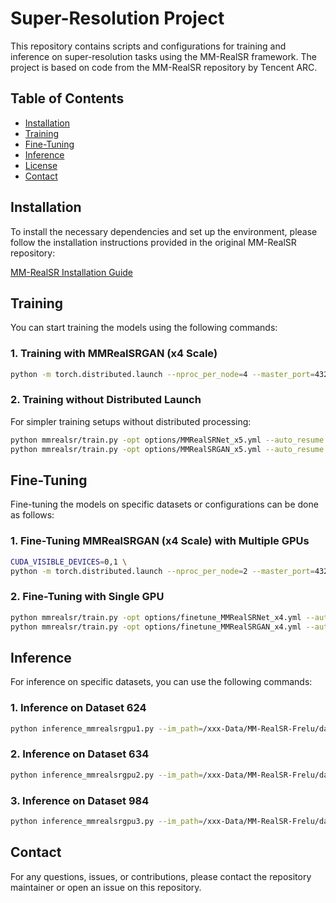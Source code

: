 # Super-Resolution Project

This repository contains scripts and configurations for training and inference on super-resolution tasks using the MM-RealSR framework. The project is based on code from the MM-RealSR repository by Tencent ARC.

## Table of Contents

- [Installation](#installation)
- [Training](#training)
- [Fine-Tuning](#fine-tuning)
- [Inference](#inference)
- [License](#license)
- [Contact](#contact)

## Installation

To install the necessary dependencies and set up the environment, please follow the installation instructions provided in the original MM-RealSR repository:

[MM-RealSR Installation Guide](https://github.com/TencentARC/MM-RealSR.git)

## Training

You can start training the models using the following commands:

### 1. Training with MMRealSRGAN (x4 Scale)

```bash
python -m torch.distributed.launch --nproc_per_node=4 --master_port=4321 mmrealsr/train.py -opt options/MMRealSRGAN_x4.yml --launcher pytorch --auto_resume
```

### 2. Training without Distributed Launch

For simpler training setups without distributed processing:

```bash
python mmrealsr/train.py -opt options/MMRealSRNet_x5.yml --auto_resume
python mmrealsr/train.py -opt options/MMRealSRGAN_x5.yml --auto_resume
```

## Fine-Tuning

Fine-tuning the models on specific datasets or configurations can be done as follows:

### 1. Fine-Tuning MMRealSRGAN (x4 Scale) with Multiple GPUs

```bash
CUDA_VISIBLE_DEVICES=0,1 \
python -m torch.distributed.launch --nproc_per_node=2 --master_port=4321 mmrealsr/train.py -opt options/finetune_MMRealSRGAN_x4.yml --launcher pytorch --auto_resume
```

### 2. Fine-Tuning with Single GPU

```bash
python mmrealsr/train.py -opt options/finetune_MMRealSRNet_x4.yml --auto_resume
python mmrealsr/train.py -opt options/finetune_MMRealSRGAN_x4.yml --auto_resume
```

## Inference

For inference on specific datasets, you can use the following commands:

### 1. Inference on Dataset 624

```bash
python inference_mmrealsrgpu1.py --im_path=/xxx-Data/MM-RealSR-Frelu/datasets/mutant_embryo_JAC624/Mutant-worm-50um_624_YA --res_path=/xxx-Data/Mutant-worm-50um_624_YA_SR/
```

### 2. Inference on Dataset 634

```bash
python inference_mmrealsrgpu2.py --im_path=/xxx-Data/MM-RealSR-Frelu/datasets/mutant_embryo_JAC634/Mutant-worm-50um_634_YA --res_path=/xxx-Data/Mutant-worm-50um_634_YA_SR/
```

### 3. Inference on Dataset 984

```bash
python inference_mmrealsrgpu3.py --im_path=/xxx-Data/MM-RealSR-Frelu/datasets/mutant_embryo_JAC984/Mutant-worm-50um_984_YA --res_path=/xxx-Data/Mutant-worm-50um_984_YA_SR/
```

## Contact

For any questions, issues, or contributions, please contact the repository maintainer or open an issue on this repository.

